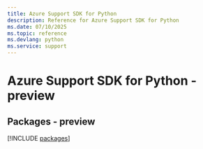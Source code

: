 ```yaml
---
title: Azure Support SDK for Python
description: Reference for Azure Support SDK for Python
ms.date: 07/10/2025
ms.topic: reference
ms.devlang: python
ms.service: support
---
```

# Azure Support SDK for Python - preview
## Packages - preview
[!INCLUDE [packages](support-index.md)]